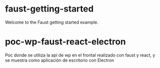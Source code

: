 # faust-getting-started

Welcome to the Faust getting started example.
# poc-wp-faust-react-electron
Poc donde se utiliza la api de wp en el frontal realizado con faust y react, y se muestra como aplicación de escritorio con Electron
